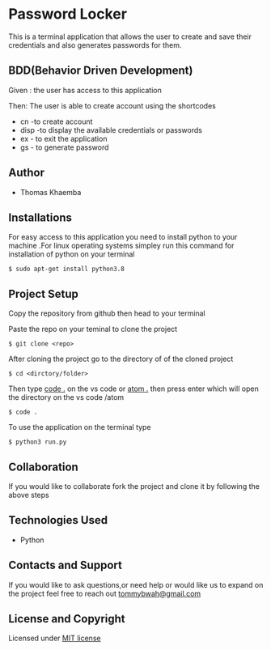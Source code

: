 # Password Locker 
This is a terminal application that allows the user to create and save their credentials and also generates passwords for them.

## BDD(Behavior Driven Development)
Given : the user has access to this application

Then: The user is able to create account using the shortcodes
* cn -to create account
* disp -to display the available credentials or passwords
* ex - to exit the application
* gs - to generate password
  
## Author 
* Thomas Khaemba
  
## Installations
For easy access to this application you need to install python to your machine .For linux operating systems simpley run this command for installation of python on your terminal
```
$ sudo apt-get install python3.8
```


## Project Setup
Copy the repository from github then head to your terminal

Paste the repo on your teminal to clone the project
```
$ git clone <repo>
```
After cloning the project  go to the directory of of the cloned project
```
$ cd <dirctory/folder>
```
Then type [code .]()  on the vs code or [atom .]()  then press enter which will open the directory on the vs code /atom
```
$ code .
```
To use the application on the terminal type
```
$ python3 run.py
```
## Collaboration
If you would like to collaborate fork the project and clone it by following the above steps

## Technologies Used
* Python

## Contacts and Support
If you would like to ask questions,or need help or would like us to expand on the project feel free to reach out tommybwah@gmail.com

## License and Copyright
Licensed under [MIT license](license)

